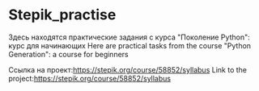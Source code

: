 # Stepik_practise

Здесь находятся практические задания с курса "Поколение Python": курс для начинающих
Here are practical tasks from the course "Python Generation": a course for beginners

Ссылка на проект:https://stepik.org/course/58852/syllabus
Link to the project:https://stepik.org/course/58852/syllabus
